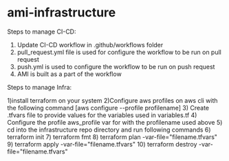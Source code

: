 # ami-infrastructure

Steps to manage CI-CD:
1) Update CI-CD workflow in .github/workflows folder
2) pull_request.yml file is used for configure the workflow to be run on pull request
3) push.yml is used to configure the workflow to be run on push request
4) AMI is built as a part of the workflow


Steps to  manage Infra:

1)install terraform on your system
2)Configure aws profiles on aws cli with the following command [aws configure --profile profilename]
3) Create .tfvars file to provide values for the variables used in variables.tf
4) Configure the profile aws_profile var for with the profilename used above
5) cd into the infrastructure repo directory and run following commands
6) terraform init
7) terraform fmt
8) terraform plan -var-file="filename.tfvars"
9) terraform apply -var-file="filename.tfvars"
10) terraform destroy -var-file="filename.tfvars"
